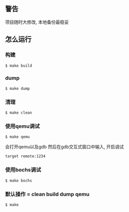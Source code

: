 ## 警告

项目随时大修改, 本地备份最稳妥

## 怎么运行

### 构建
```
$ make build
```

### dump
```
$ make dump
```

### 清理
```
$ make clean
```

### 使用qemu调试
```
$ make qemu
```
会打开qemu以及gdb
然后在gdb交互式窗口中输入, 开启调试
```
target remote:1234
```

### 使用bochs调试
```
$ make bochs
```

### 默认操作 = clean build dump qemu
```
$ make
```